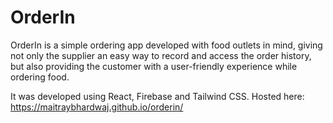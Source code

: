 # OrderIn

OrderIn is a simple ordering app developed with food outlets in mind, giving not only the supplier an easy way to record and access the order history, but also providing the customer with a user-friendly experience while ordering food.

It was developed using React, Firebase and Tailwind CSS. Hosted here: https://maitraybhardwaj.github.io/orderin/
